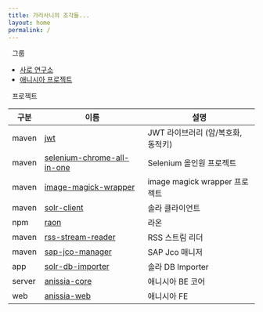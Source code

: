 ```yaml
---
title: 가리사니의 조각들...
layout: home
permalink: /
---
```


<div class="g-font-16 g-mt-32"><i class="fa-solid fa-share-nodes"></i>&nbsp; 그룹</div>

- [사로 연구소](https://github.com/saro-lab)
- [애니시아 프로젝트](https://github.com/anissia-net)

<div class="g-font-16 g-mt-32"><i class="fa-solid fa-flask"></i>&nbsp; 프로젝트</div>

| 구분     | 이름                                                                                   | 설명                        |
|--------|--------------------------------------------------------------------------------------|---------------------------|
| maven  | [jwt](https://github.com/saro-lab/jwt)                                               | JWT 라이브러리 (암/복호화, 동적키)    |
| maven  | [selenium-chrome-all-in-one](https://github.com/saro-lab/selenium-chrome-all-in-one) | Selenium 올인원 프로젝트         |
| maven  | [image-magick-wrapper](https://github.com/saro-lab/image-magick-wrapper)             | image magick wrapper 프로젝트 |
| maven  | [solr-client](https://github.com/saro-lab/solr-client)                               | 솔라 클라이언트                  |
| npm    | [raon](https://github.com/saro-lab/raon)                                             | 라온                        |
| maven  | [rss-stream-reader](https://github.com/saro-lab/rss-stream-reader)                   | RSS 스트림 리더                |
| maven  | [sap-jco-manager](https://github.com/saro-lab/sap-jco-manager)                       | SAP Jco 매니저               |
| app    | [solr-db-importer](https://github.com/saro-lab/solr-db-importer)                     | 솔라 DB Importer            |
| server | [anissia-core](https://github.com/anissia-net/anissia-core)                          | 애니시아 BE 코어                |
| web    | [anissia-web](https://github.com/anissia-net/anissia-web)                            | 애니시아 FE                   |

